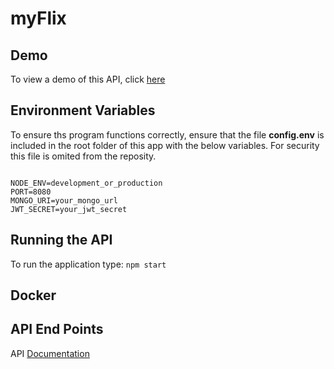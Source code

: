 # myFlix

## Demo

To view a demo of this API, click [here](https://my-flix-tracker.herokuapp.com)

## Environment Variables

To ensure ths program functions correctly, ensure that the file **config.env** is included in the root folder of this app with the below variables. For security this file is omited from the reposity.

```

NODE_ENV=development_or_production
PORT=8080
MONGO_URI=your_mongo_url
JWT_SECRET=your_jwt_secret

```

## Running the API

To run the application type: `npm start`

## Docker

## API End Points

API [Documentation](https://documenter.getpostman.com/view/9595116/SW7dWSG1?version=latest)
